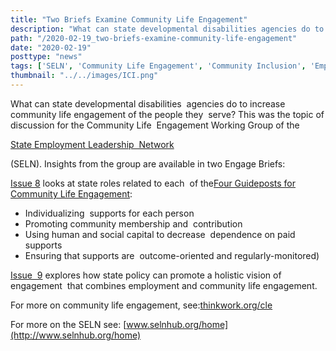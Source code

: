 ```yaml
---
title: "Two Briefs Examine Community Life Engagement"
description: "What can state developmental disabilities agencies do to increase community life engagement of the people they serve? This was the topic of discussion for the Community Life Engagement Working Group of the State Employment Leadership  Network (SELN)."
path: "/2020-02-19_two-briefs-examine-community-life-engagement"
date: "2020-02-19"
posttype: "news"
tags: ['SELN', 'Community Life Engagement', 'Community Inclusion', 'Employment', 'New Publication']
thumbnail: "../../images/ICI.png"
---
```


What can state developmental disabilities  agencies do to increase community life engagement of the people they  serve? This was the topic of discussion for the Community Life  Engagement Working Group of the

[State Employment Leadership  Network](http://www.selnhub.org/home)

(SELN). Insights from the group are available in two Engage Briefs:

[Issue 8](https://scholarworks.umb.edu/cgi/viewcontent.cgi?article=1035&context=thinkwork) looks at state roles related to each  of the[Four Guideposts for Community Life Engagement](https://www.thinkwork.org/high-quality-community-life-engagement-supports-four-guideposts-success):

* Individualizing  supports for each person
* Promoting community membership and  contribution
* Using human and social capital to decrease  dependence on paid supports
* Ensuring that supports are  outcome-oriented and regularly-monitored)

[Issue  9](https://www.thinkwork.org/sites/default/files/files/CLE_issue9_F2.pdf) explores how state policy can promote a holistic vision of engagement  that combines employment and community life engagement.

For more on community life engagement, see:[thinkwork.org/cle](https://www.thinkwork.org/cle)

For more on the SELN see: [www.selnhub.org/home](http://www.selnhub.org/home)
